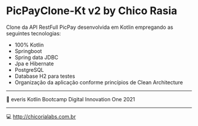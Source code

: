 # PicPayClone-Kt v2 by Chico Rasia

Clone da API RestFull PicPay desenvolvida em Kotlin empregando as seguintes tecnologias:

- 100% Kotlin
- Springboot
- Spring data JDBC  
- Jpa e Hibernate
- PostgreSQL
- Database H2 para testes
- Organização da aplicação conforme princípios de Clean Architecture

****

:green_heart: everis Kotlin Bootcamp Digital Innovation One 2021

**** 

:computer: http://chicorialabs.com.br